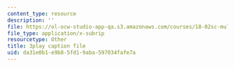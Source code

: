 ```yaml
---
content_type: resource
description: ''
file: https://ol-ocw-studio-app-qa.s3.amazonaws.com/courses/18-02sc-multivariable-calculus-fall-2010/da31e0b1e9b85fd19aba597034fafe7a_2ieG1ka5pBw.vtt
file_type: application/x-subrip
resourcetype: Other
title: 3play caption file
uid: da31e0b1-e9b8-5fd1-9aba-597034fafe7a
---
```

